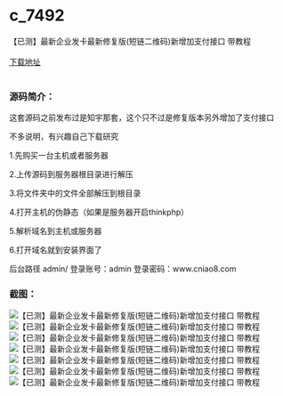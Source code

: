 # c_7492
【已测】最新企业发卡最新修复版(短链二维码)新增加支付接口 带教程
<br/></br>
[下载地址](https://www.uuid2.com/7492.html "下载地址")
<br/></br>
<h3>源码简介：</h3>
<p>这套源码之前发布过是知宇那套，这个只不过是修复版本另外增加了支付接口<p>
<p>不多说明，有兴趣自己下载研究<p>
<p>1.先购买一台主机或者服务器<p>
<p>2.上传源码到服务器根目录进行解压<p>
<p>3.将文件夹中的文件全部解压到根目录<p>
<p>4.打开主机的伪静态（如果是服务器开启thinkphp）<p>
<p>5.解析域名到主机或服务器<p>
<p>6.打开域名就到安装界面了<p>
<p>后台路径 admin/  登录账号：admin  登录密码：www.cniao8.com<p>
<h3>截图：</h3>
<img src="https://www.uuid2.com/wp-content/uploads/img/uimage/3961632881417.jpg" alt="【已测】最新企业发卡最新修复版(短链二维码)新增加支付接口 带教程"><img src="https://www.uuid2.com/wp-content/uploads/img/uimage/40931632881435.jpg" alt="【已测】最新企业发卡最新修复版(短链二维码)新增加支付接口 带教程"><img src="https://www.uuid2.com/wp-content/uploads/img/uimage/77941632881450.jpg" alt="【已测】最新企业发卡最新修复版(短链二维码)新增加支付接口 带教程"><img src="https://www.uuid2.com/wp-content/uploads/img/uimage/19001632881466.jpg" alt="【已测】最新企业发卡最新修复版(短链二维码)新增加支付接口 带教程"><img src="https://www.uuid2.com/wp-content/uploads/img/uimage/12341632881481.jpg" alt="【已测】最新企业发卡最新修复版(短链二维码)新增加支付接口 带教程"><img src="https://www.uuid2.com/wp-content/uploads/img/uimage/36921632881496.jpg" alt="【已测】最新企业发卡最新修复版(短链二维码)新增加支付接口 带教程"><img src="https://www.uuid2.com/wp-content/uploads/img/uimage/38341632881511.jpg" alt="【已测】最新企业发卡最新修复版(短链二维码)新增加支付接口 带教程">
